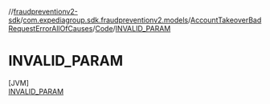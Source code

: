 //[fraudpreventionv2-sdk](../../../../../index.md)/[com.expediagroup.sdk.fraudpreventionv2.models](../../../index.md)/[AccountTakeoverBadRequestErrorAllOfCauses](../../index.md)/[Code](../index.md)/[INVALID_PARAM](index.md)

# INVALID_PARAM

[JVM]\
[INVALID_PARAM](index.md)
